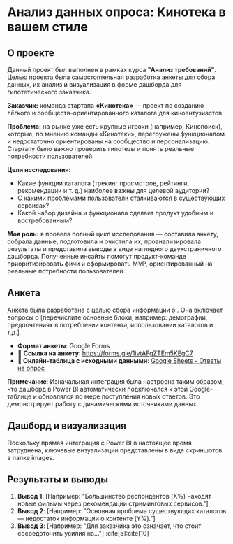 # Анализ данных опроса: Кинотека в вашем стиле

## О проекте

Данный проект был выполнен в рамках курса **"Анализ требований"**. Целью проекта была самостоятельная разработка анкеты для сбора данных, их анализ и визуализация в форме дашборда для гипотетического заказчика.

**Заказчик:** команда стартапа **«Кинотека»** — проект по созданию лёгкого и сообществ-ориентированного каталога для киноэнтузиастов.

**Проблема:** на рынке уже есть крупные игроки (например, Кинопоиск), которые, по мнению команды «Кинотеки», перегружены функционалом и недостаточно ориентированы на сообщество и персонализацию. Стартапу было важно проверить гипотезы и понять реальные потребности пользователей.

**Цели исследования:**

* Какие функции каталога (трекинг просмотров, рейтинги, рекомендации и т. д.) наиболее важны для целевой аудитории?
* С какими проблемами пользователи сталкиваются в существующих сервисах?
* Какой набор дизайна и функционала сделает продукт удобным и востребованным?

**Моя роль:** я провела полный цикл исследования — составила анкету, собрала данные, подготовила и очистила их, проанализировала результаты и представила выводы в виде наглядного двухстраничного дашборда. Полученные инсайты помогут продукт-команде приоритизировать фичи и сформировать MVP, ориентированный на реальные потребности пользователей.

## Анкета

Анкета была разработана с целью сбора информации о . Она включает вопросы о [перечислите основные блоки, например: демографии, предпочтениях в потреблении контента, использовании каталогов и т.д.].

*   **Формат анкеты**: Google Forms
*   📄 **Ссылка на анкету**: https://forms.gle/1ivtAFgZTEm5KEgC7
*   **🔗 Онлайн-таблица с исходными данными**: [Google Sheets - Ответы на опрос](https://docs.google.com/spreadsheets/d/1HqvjH2lr1PudXcuglqaPkHIoWbrgQ-cTIntqLfBI5MM/edit?usp=sharing)

**Примечание**: Изначальная интеграция была настроена таким образом, что дашборд в Power BI автоматически подключался к этой Google-таблице и обновлялся по мере поступления новых ответов. Это демонстрирует работу с динамическими источниками данных.

## Дашборд и визуализация

Поскольку прямая интеграция с Power BI в настоящее время затруднена, ключевые визуализации представлены в виде скриншотов в папке images.




## Результаты и выводы

1.  **Вывод 1**: [Например: "Большинство респондентов (X%) находят новые фильмы через рекомендации стриминговых сервисов."]
2.  **Вывод 2**: [Например: "Основная проблема существующих каталогов — недостаток информации о контенте (Y%)."]
3.  **Вывод 3**: [Например: "Для заказчика это означает, что стоит сосредоточить усилия на..."] :cite[5]:cite[10]

